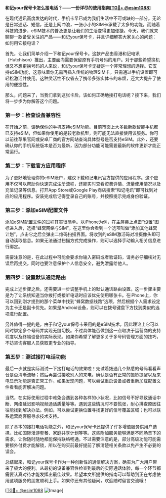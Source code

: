 **和记your保号卡怎么接电话？——一份详尽的使用指南[[TG💪+ @esim1088](https://t.me/s/esim1088)]**

在现代通讯高度发达的时代，手机卡早已成为我们生活中不可或缺的一部分。无论是日常通话、短信，还是上网冲浪，一张小小的SIM卡承载了太多的功能。而随着科技的进步，eSIM技术的普及更是让我们的生活变得更加便捷。今天，我们就来聊聊一款备受关注的产品——和记your保号卡，并且详细解答大家关心的问题：如何用它接电话？

首先，让我们简单介绍一下和记your保号卡。这款产品由香港和记电讯（Hutchison）推出，主要面向需要保留原有手机号码的用户。对于那些希望换机但又不想更换号码的人来说，和记your保号卡无疑是一个非常理想的选择。它支持eSIM功能，这意味着你无需再插入传统的物理SIM卡，只需通过手机设置即可轻松激活并使用。这种灵活性不仅省去了携带多张实体卡的麻烦，还大大提升了使用的便捷性。

那么，问题来了，当我们拿到这张卡后，该如何正确地接打电话呢？接下来，我们将一步步为你解答这个问题。

### **第一步：检查设备兼容性**
在开始之前，请确保你的手机支持eSIM功能。目前市面上大多数新款智能手机都已支持eSIM，但如果你使用的是较老款机型，则可能无法直接使用该服务。你可以前往苹果官网或安卓厂商的官方网站查询具体型号是否支持eSIM。此外，还要确认你的手机系统版本是否为最新，因为部分功能可能需要最新的软件更新才能正常运行。

### **第二步：下载官方应用程序**
为了更好地管理你的eSIM账户，建议下载和记电讯官方提供的应用程序。这个应用不仅可以帮助你快速完成注册流程，还能实时查看资费详情、流量使用情况以及充值记录等信息。打开App Store或Google Play商店搜索“和记电讯”即可找到对应的应用程序。安装完成后记得登录自己的账号，并按照提示完成身份验证。

### **第三步：添加eSIM配置文件**
添加eSIM配置文件的过程其实很简单。以iPhone为例，在主屏幕上点击“设置”图标进入后，选择“蜂窝网络与SIM”。在这里你会看到一个选项叫做“添加其他蜂窝计划”，点击它之后会弹出二维码扫描界面。将收到的eSIM激活码对准摄像头即可自动读取信息。如果无法通过扫描方式完成操作，则可以选择手动输入相关信息进行绑定。

需要注意的是，在此过程中可能会要求你输入密码或者验证码，请务必仔细核对无误后再提交。同时也要注意保护个人信息安全，避免泄露给他人。

### **第四步：设置默认通话路由**
完成上述步骤之后，还需要进一步调整手机上的默认通话路由设置。这一步骤主要是为了让系统知道当你拨打或接听电话时应该优先使用哪张卡。在iPhone上，你可以回到刚才提到的那个菜单中找到“蜂窝数据线路”选项，然后根据个人需求设定为主卡还是副卡优先。如果是Android设备，则可以在拨号键盘下方找到类似的选项进行配置。

另外值得一提的是，由于和记your保号卡采用的是eSIM技术，因此理论上它可以同时绑定多个号码并实现无缝切换。不过具体能否做到这一点取决于运营商的支持程度以及终端设备的实际表现。如果你希望了解更多关于多号码管理方面的技巧，不妨咨询客服人员获取更专业的指导。

### **第五步：测试接打电话功能**
最后一步就是实际测试一下接打电话的效果啦！先试着拨通几个熟悉的号码看看声音是否清晰流畅；然后再尝试接收别人的来电，确认是否有正常的振铃提醒以及来电显示功能是否正常工作。如果发现问题，可以尝试重启设备或者重新加载配置文件看看能否解决问题。

当然，在实际使用过程中难免会遇到各种各样的小状况，比如信号不好导致通话中断、网络延迟影响视频通话质量等等。遇到这些情况时不要慌张，耐心排查原因往往能找到解决办法。例如，可以尝试更换位置寻找更好的信号覆盖区域；也可以联系运营商客服寻求技术支持。

除了基本的接打电话功能之外，和记your保号卡还提供了许多增值服务供用户选择。比如国际漫游套餐、家庭共享计划等等。这些附加服务能够满足不同场景下的需求，让你随时随地都能保持联络畅通。不过需要注意的是，部分高级功能可能需要额外付费才能解锁，所以在购买前最好提前了解清楚相关条款以免产生不必要的误会。

总结起来，和记your保号卡作为一种创新性的通信解决方案，确实为广大用户带来了极大的便利。从最初的设备兼容性检查到最后的实际通话体验，每一个环节都需要认真对待才能发挥出最佳效果。希望本文所提供的指南可以帮助到正在考虑使用这项服务的朋友顺利上手。如果你还有其他疑问，欢迎随时留言交流哦！

[[TG💪+ @esim1088](https://t.me/s/esim1088) ![Image](https://i.postimg.cc/4NQfJmqS/Snipaste-2025-05-13-00-14-12.png)]